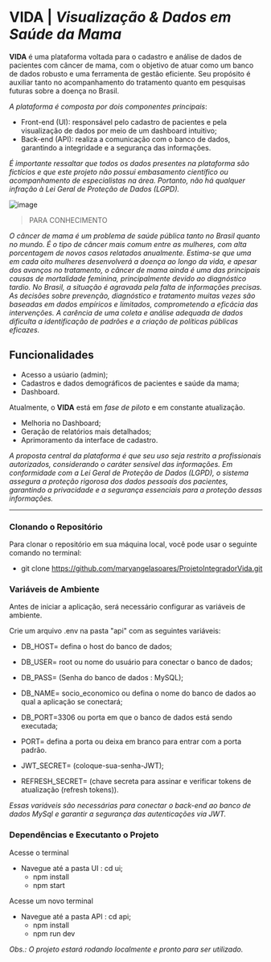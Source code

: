 # VIDA | *Visualização & Dados em Saúde da Mama*

**VIDA** é uma plataforma voltada para o cadastro e análise de dados de pacientes com câncer de mama, com o objetivo de atuar como um banco de dados robusto e uma ferramenta de gestão eficiente. Seu propósito é 
auxiliar tanto no acompanhamento do tratamento quanto em pesquisas futuras sobre a doença no Brasil.

*A plataforma é composta por dois componentes principais*:
- Front-end (UI): responsável pelo cadastro de pacientes e pela visualização de dados por meio de um dashboard intuitivo;
- Back-end (API): realiza a comunicação com o banco de dados, garantindo a integridade e a segurança das informações.

*É importante ressaltar que todos os dados presentes na plataforma são fictícios e que este projeto não possui embasamento científico ou acompanhamento de especialistas na área. Portanto, não há qualquer 
infração à Lei Geral de Proteção de Dados (LGPD).*

![image](https://github.com/user-attachments/assets/54b76fff-643d-483a-99ad-89a1510ed746)

> PARA CONHECIMENTO

  *O câncer de mama é um problema de saúde pública tanto no Brasil quanto no mundo. É o tipo de câncer mais comum entre as mulheres, com alta porcentagem de novos casos relatados anualmente. 
Estima-se que uma em cada oito mulheres desenvolverá a doença ao longo da vida, e apesar dos avanços no tratamento, o câncer de mama ainda é uma das principais causas de mortalidade feminina, principalmente devido
ao diagnóstico tardio. No Brasil, a situação é agravada pela falta de informações precisas. As decisões sobre prevenção, diagnóstico e tratamento muitas vezes são baseadas em dados empíricos e limitados, 
comprometendo a eficácia das intervenções. A carência de uma coleta e análise adequada de dados dificulta a identificação de padrões e a criação de políticas públicas eficazes.*

## Funcionalidades
- Acesso a usúario (admin);
- Cadastros e dados demográficos de pacientes e saúde da mama;
- Dashboard.

Atualmente, o **VIDA** está em *fase de piloto* e em constante atualização.
- Melhoria no Dashboard;
- Geração de relatórios mais detalhados;
- Aprimoramento da interface de cadastro.
  
*A proposta central da plataforma é que seu uso seja restrito a profissionais autorizados, considerando o caráter sensível das informações. Em conformidade com a Lei Geral de Proteção de Dados (LGPD), o sistema 
assegura a proteção rigorosa dos dados pessoais dos pacientes, garantindo a privacidade e a segurança essenciais para a proteção dessas informações.*

---
### Clonando o Repositório
Para clonar o repositório em sua máquina local, você pode usar o seguinte comando no terminal:

 - git clone https://github.com/maryangelasoares/ProjetoIntegradorVida.git

### Variáveis de Ambiente
Antes de iniciar a aplicação, será necessário configurar as variáveis de ambiente. 

Crie um arquivo .env na pasta "api" com as seguintes variáveis:
  
- DB_HOST= defina o host do banco de dados;
- DB_USER= root ou nome do usuário para conectar o banco de dados;
- DB_PASS= (Senha do banco de dados : MySQL);
- DB_NAME= socio_economico ou defina o nome do banco de dados ao qual a aplicação se conectará;
- DB_PORT=3306 ou porta em que o banco de dados está sendo executada;
- PORT= defina a porta ou deixa em branco para entrar com a porta padrão.

 - JWT_SECRET= (coloque-sua-senha-JWT);
- REFRESH_SECRET= (chave secreta para assinar e verificar tokens de atualização (refresh tokens)).

*Essas variáveis são necessárias para conectar o back-end ao banco de dados MySql e garantir a segurança das autenticações via JWT.*

### Dependências e Executanto o Projeto
Acesse o terminal
- Navegue até a pasta UI : cd ui;
   - npm install
   - npm start

Acesse um novo terminal

- Navegue até a pasta API : cd api;
   - npm install
   - npm run dev

*Obs.: O projeto estará rodando localmente e pronto para ser utilizado.*



